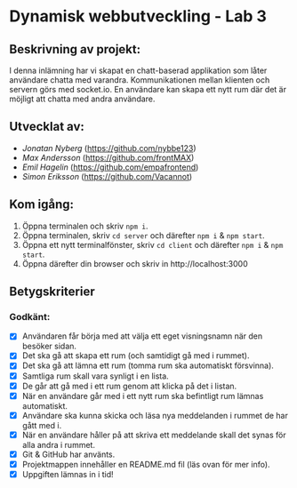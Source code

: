# Dynamisk webbutveckling - Lab 3

## Beskrivning av projekt:
I denna inlämning har vi skapat en chatt-baserad applikation som låter användare chatta med varandra. Kommunikationen mellan klienten och servern görs med socket.io.
En användare kan skapa ett nytt rum där det är möjligt att chatta med andra användare.

## Utvecklat av:
* *Jonatan Nyberg* (https://github.com/nybbe123) 
* *Max Andersson* (https://github.com/frontMAX)
* *Emil Hagelin* (https://github.com/empafrontend)
* *Simon Eriksson* (https://github.com/Vacannot)

## Kom igång:
1. Öppna terminalen och skriv `npm i`.
2. Öppna terminalen, skriv `cd server` och därefter `npm i` & `npm start`.
3. Öppna ett nytt terminalfönster, skriv `cd client` och därefter `npm i` & `npm start`.
4. Öppna därefter din browser och skriv in http://localhost:3000

## Betygskriterier
### Godkänt:
- [x] Användaren får börja med att välja ett eget visningsnamn när den besöker sidan.
- [x] Det ska gå att skapa ett rum (och samtidigt gå med i rummet).
- [x] Det ska gå att lämna ett rum (tomma rum ska automatiskt försvinna).
- [x] Samtliga rum skall vara synligt i en lista.
- [x] De går att gå med i ett rum genom att klicka på det i listan.
- [x] När en användare går med i ett nytt rum ska befintligt rum lämnas automatiskt.
- [x] Användare ska kunna skicka och läsa nya meddelanden i rummet de har gått med i.
- [x] När en användare håller på att skriva ett meddelande skall det synas för alla andra i rummet.
- [x] Git & GitHub har använts.
- [x] Projektmappen innehåller en README.md fil (läs ovan för mer info).
- [x] Uppgiften lämnas in i tid!
